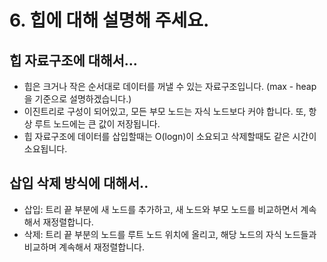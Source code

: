 # 6. 힙에 대해 설명해 주세요.

## 힙 자료구조에 대해서...

- 힙은 크거나 작은 순서대로 데이터를 꺼낼 수 있는 자료구조입니다. (max - heap을 기준으로 설명하겠습니다.)
- 이진트리로 구성이 되어있고, 모든 부모 노드는 자식 노드보다 커야 합니다. 또, 항상 루트 노드에는 큰 값이 저장됩니다.
- 힙 자료구조에 데이터를 삽입할때는 O(logn)이 소요되고 삭제할때도 같은 시간이 소요됩니다.

## 삽입 삭제 방식에 대해서..

- 삽입: 트리 끝 부분에 새 노드를 추가하고, 새 노드와 부모 노드를 비교하면서 계속해서 재정렬합니다.
- 삭제: 트리 끝 부분의 노드를 루트 노드 위치에 올리고, 해당 노드의 자식 노드들과 비교하며 계속해서 재정렬합니다.
